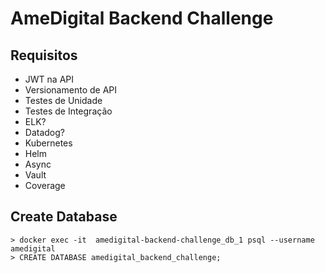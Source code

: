 # AmeDigital Backend Challenge

## Requisitos
- JWT na API
- Versionamento de API
- Testes de Unidade
- Testes de Integração
- ELK?
- Datadog?
- Kubernetes
- Helm
- Async
- Vault
- Coverage

## Create Database
```shell
> docker exec -it  amedigital-backend-challenge_db_1 psql --username amedigital
> CREATE DATABASE amedigital_backend_challenge;
```